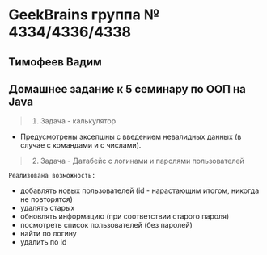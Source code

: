 # GeekBrains группа № 4334/4336/4338 
## Тимофеев Вадим

## Домашнее задание к 5 семинару по ООП на Java

> 1. Задача - калькулятор
* Предусмотрены эксепшны с введением невалидных данных (в случае с командами и с числами). 

> 2. Задача - Датабейс с логинами и паролями пользователей

`Реализована возможность:`
* добавлять новых пользователей (id - нарастающим итогом, никогда не повторятся)
* удалять старых
* обновлять информацию (при соответствии старого пароля)
* посмотреть список пользователей (без паролей)
* найти по логину
* удалить по id





